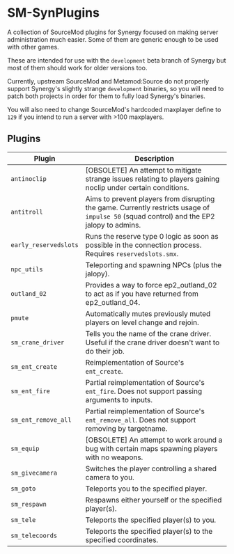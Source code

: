 # SM-SynPlugins

A collection of SourceMod plugins for Synergy focused on making server administration much easier. Some of them are generic enough to be used with other games.

These are intended for use with the `development` beta branch of Synergy but most of them should work for older versions too.

Currently, upstream SourceMod and Metamod:Source do not properly support Synergy's slightly strange `development` binaries, so you will need to patch both projects in order for them to fully load Synergy's binaries.

You will also need to change SourceMod's hardcoded maxplayer define to `129` if you intend to run a server with >100 maxplayers.

## Plugins

| Plugin                | Description                                                                                                                               |
| --------------------- | ----------------------------------------------------------------------------------------------------------------------------------------- |
| `antinoclip`          | [OBSOLETE] An attempt to mitigate strange issues relating to players gaining noclip under certain conditions.                             |
| `antitroll`           | Aims to prevent players from disrupting the game. Currently restricts usage of `impulse 50` (squad control) and the EP2 jalopy to admins. |
| `early_reservedslots` | Runs the reserve type 0 logic as soon as possible in the connection process. Requires `reservedslots.smx`.                                |
| `npc_utils`           | Teleporting and spawning NPCs (plus the jalopy).                                                                                          |
| `outland_02`          | Provides a way to force ep2_outland_02 to act as if you have returned from ep2_outland_04.                                                |
| `pmute`               | Automatically mutes previously muted players on level change and rejoin.                                                                  |
| `sm_crane_driver`     | Tells you the name of the crane driver. Useful if the crane driver doesn't want to do their job.                                          |
| `sm_ent_create`       | Reimplementation of Source's `ent_create`.                                                                                                |
| `sm_ent_fire`         | Partial reimplementation of Source's `ent_fire`. Does not support passing arguments to inputs.                                            |
| `sm_ent_remove_all`   | Partial reimplementation of Source's `ent_remove_all`. Does not support removing by targetname.                                           |
| `sm_equip`            | [OBSOLETE] An attempt to work around a bug with certain maps spawning players with no weapons.                                            |
| `sm_givecamera`       | Switches the player controlling a shared camera to you.                                                                                   |
| `sm_goto`             | Teleports you to the specified player.                                                                                                    |
| `sm_respawn`          | Respawns either yourself or the specified player(s).                                                                                      |
| `sm_tele`             | Teleports the specified player(s) to you.                                                                                                 |
| `sm_telecoords`       | Teleports the specified player(s) to the specified coordinates.                                                                           |